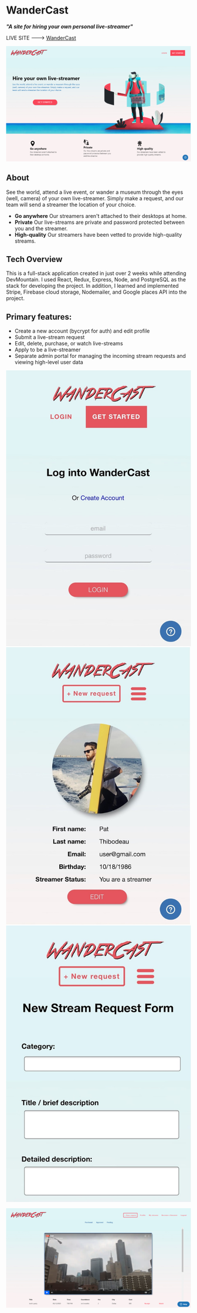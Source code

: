 # WanderCast 

***"A site for hiring your own personal live-streamer"***

LIVE SITE ---> [WanderCast](http://wandercast.co:7777/#/)

![landing page](https://github.com/pthibodeau11/images/blob/master/main.png?raw=true)

## About

See the world, attend a live event, or wander a museum through the eyes (well, camera) of your own live-streamer. Simply make a request, and our team will send a streamer the location of your choice.

- **Go anywhere** Our streamers aren't attached to their desktops at home.
- **Private** Our live-streams are private and password protected between you and the streamer.
- **High-quality** Our streamers have been vetted to provide high-quality streams.

## Tech Overview

This is a full-stack application created in just over 2 weeks while attending DevMountain. I used React, Redux, Express, Node, and PostgreSQL as the stack for developing the project. In addition, I learned and implemented Stripe, Firebase cloud storage, Nodemailer, and Google places API into the project.

## Primary features:

-   Create a new account (bycrypt for auth) and edit profile
-   Submit a live-stream request
-   Edit, delete, purchase, or watch live-streams
-   Apply to be a live-streamer
-   Separate admin portal for managing the incoming stream requests and viewing high-level user data


 
   ![enter image description here](https://github.com/pthibodeau11/images/blob/master/mobile%20(1).jpg?raw=true)          ![enter image description here](https://github.com/pthibodeau11/images/blob/master/mobile%20(2).jpg?raw=true)   ![enter image description here](https://github.com/pthibodeau11/images/blob/master/mobile(3).jpg?raw=true)

![enter image description here](https://github.com/pthibodeau11/images/blob/master/stream3.png?raw=true)

